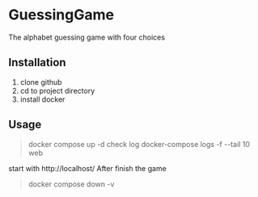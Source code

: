 # GuessingGame
The alphabet guessing game with four choices
## Installation
1. clone github
2. cd to project directory
3. install docker
## Usage
> docker compose up -d
check log
> docker-compose logs -f --tail 10 web

start with http://localhost/
After finish the game
> docker compose down -v
